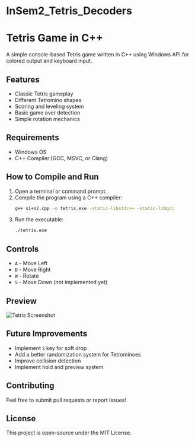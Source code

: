 # InSem2_Tetris_Decoders

# Tetris Game in C++

A simple console-based Tetris game written in C++ using Windows API for colored output and keyboard input.

## Features
- Classic Tetris gameplay
- Different Tetromino shapes
- Scoring and leveling system
- Basic game over detection
- Simple rotation mechanics

## Requirements
- Windows OS
- C++ Compiler (GCC, MSVC, or Clang)

## How to Compile and Run
1. Open a terminal or command prompt.
2. Compile the program using a C++ compiler:
   ```sh
   g++ s1+s2.cpp -o tetris.exe -static-libstdc++ -static-libgcc
   ```
3. Run the executable:
   ```sh
   ./tetris.exe
   ```

## Controls
- `A` - Move Left
- `D` - Move Right
- `W` - Rotate
- `S` - Move Down (not implemented yet)

## Preview
![Tetris Screenshot](https://via.placeholder.com/500)

## Future Improvements
- Implement `S` key for soft drop
- Add a better randomization system for Tetrominoes
- Improve collision detection
- Implement hold and preview system

## Contributing
Feel free to submit pull requests or report issues!

## License
This project is open-source under the MIT License.

